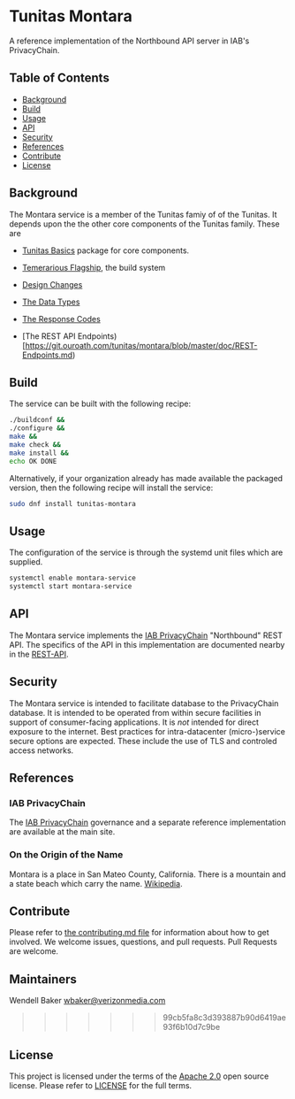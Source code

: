 # Tunitas Montara

A reference implementation of the Northbound API server in IAB's PrivacyChain.

## Table of Contents

- [Background](#background)
- [Build](#build)
- [Usage](#usage)
- [API](#api)
- [Security](#security)
- [References](#references)
- [Contribute](#contribute)
- [License](#license)

## Background

The Montara service is a member of the Tunitas famiy of  of the Tunitas. It depends upon the the other core components of the Tunitas family.  These are
  * [Tunitas Basics](https://github.com/yahoo/tunitas-basics) package for core components.
  * [Temerarious Flagship](https://github.com/yahoo/temerarious-flagship), the build system

* [Design Changes](https://git.ouroath.com/tunitas/montara/blob/master/doc/Design-Changes.md)
* [The Data Types](https://git.ouroath.com/tunitas/montara/blob/master/doc/Data-Types.md)
* [The Response Codes](https://git.ouroath.com/tunitas/montara/blob/master/doc/Response-Codes.md)
* [The REST API Endpoints)[https://git.ouroath.com/tunitas/montara/blob/master/doc/REST-Endpoints.md)

## Build

The service can be built with the following recipe:

``` bash
./buildconf &&
./configure &&
make &&
make check &&
make install &&
echo OK DONE
```

Alternatively, if your organization already has made available the packaged version, then the following recipe will install the service:

``` bash
sudo dnf install tunitas-montara
```

## Usage

The configuration of the service is through the systemd unit files which are supplied.

``` bash
systemctl enable montara-service
systemctl start montara-service
```

## API

The Montara service implements the [IAB PrivacyChain](https://github.com/Interactive-Advertising-Bureau/PrivacyChain) "Northbound" REST API.  The specifics of the API in this implementation are documented nearby in the [REST-API](https://github.com/yahoo/tunitas-montara/blob/master/REST-API.md).

## Security

The Montara service is intended to facilitate database to the PrivacyChain database. It is intended to be operated from within secure facilities in support of consumer-facing applications.  It is _not_ intended for direct exposure to the internet.  Best practices for intra-datacenter (micro-)service secure options are expected.  These include the use of TLS and controled access networks.

## References

### IAB PrivacyChain

The [IAB PrivacyChain](https://github.com/InteractiveAdvertisingBureau/PrivacyChain) governance and a separate reference implementation are available at the main site.

### On the Origin of the Name

Montara is a place in San Mateo County, California.  There is a mountain and a state beach which carry the name. [Wikipedia](https://en.wikipedia.org/wiki/Montara,_California).

## Contribute

Please refer to [the contributing.md file](Contributing.md) for information about how to get involved. We welcome issues, questions, and pull requests. Pull Requests are welcome.

## Maintainers
Wendell Baker <wbaker@verizonmedia.com>
>>>>>>> 99cb5fa8c3d393887b90d6419ae93f6b10d7c9be

## License

This project is licensed under the terms of the [Apache 2.0](LICENSE-Apache-2.0) open source license. Please refer to [LICENSE](LICENSE) for the full terms.

